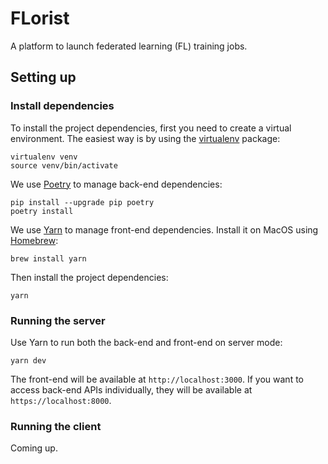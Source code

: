 # FLorist

A platform to launch federated learning (FL) training jobs.

## Setting up

### Install dependencies

To install the project dependencies, first you need to create a virtual environment.
The easiest way is by using the [virtualenv](https://pypi.org/project/virtualenv/) package:

```shell
virtualenv venv
source venv/bin/activate
```

We use [Poetry](https://python-poetry.org/) to manage back-end dependencies:

```shell
pip install --upgrade pip poetry
poetry install
```

We use [Yarn](https://yarnpkg.com/) to manage front-end dependencies. Install it on MacOS
using [Homebrew](https://brew.sh/):

```shell
brew install yarn
```

Then install the project dependencies:
```shell
yarn
```

### Running the server

Use Yarn to run both the back-end and front-end on server mode:

```shell
yarn dev
```

The front-end will be available at `http://localhost:3000`. If you want to access
back-end APIs individually, they will be available at `https://localhost:8000`.

### Running the client

Coming up.
